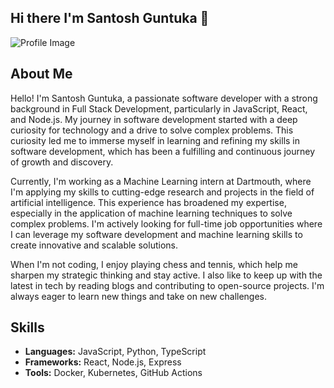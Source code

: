 ## Hi there I'm Santosh Guntuka 👋

![Profile Image](https://github.com/santoshguntuka.png)


## About Me

Hello! I'm Santosh Guntuka, a passionate software developer with a strong background in Full Stack Development, particularly in JavaScript, React, and Node.js. My journey in software development started with a deep curiosity for technology and a drive to solve complex problems. This curiosity led me to immerse myself in learning and refining my skills in software development, which has been a fulfilling and continuous journey of growth and discovery.

Currently, I'm working as a Machine Learning intern at Dartmouth, where I'm applying my skills to cutting-edge research and projects in the field of artificial intelligence. This experience has broadened my expertise, especially in the application of machine learning techniques to solve complex problems. I'm actively looking for full-time job opportunities where I can leverage my software development and machine learning skills to create innovative and scalable solutions.

When I'm not coding, I enjoy playing chess and tennis, which help me sharpen my strategic thinking and stay active. I also like to keep up with the latest in tech by reading blogs and contributing to open-source projects. I'm always eager to learn new things and take on new challenges.


## Skills
- **Languages:** JavaScript, Python, TypeScript
- **Frameworks:** React, Node.js, Express
- **Tools:** Docker, Kubernetes, GitHub Actions


